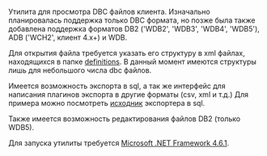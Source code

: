 Утилита для просмотра DBC файлов клиента. Изначально планировалась поддержка только DBC формата, но позже была также добавлена поддержка форматов DB2 ('WDB2', 'WDB3', 'WDB4', 'WDB5'), ADB ('WCH2', клиент 4.х+) и WDB.

Для открытия файла требуется указать его структуру в xml файлах, находящихся в папке [definitions][]. В данный момент имеются структуры лишь для небольшого числа dbc файлов.

Имеется возможность экспорта в sql, а так же интерфейс для написания плагинов экспорта в другие форматы (csv, xml и т.д.) Для примера можно посмотреть [исходник][Export2SQL.cs] экспортера в sql.

Также имеется возможность редактирования файлов DB2 (только WDB5).

Для запуска утилиты требуется [Microsoft .NET Framework 4.6.1][].

[definitions]: http://github.com/tomrus88/dbcviewer/blob/master/DBC%20Viewer/definitions
[Export2SQL.cs]: http://github.com/tomrus88/dbcviewer/blob/master/Export2SQL/Export2SQL.cs
[Microsoft .NET Framework 4.6.1]: https://www.microsoft.com/en-us/download/details.aspx?id=49982
